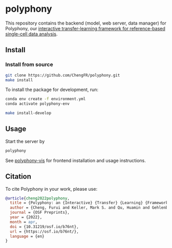 # polyphony


This repository contains the backend (model, web server, data manager) for Polyphony, our [interactive transfer-learning framework for reference-based single-cell data analysis](https://osf.io/b76nt/).

## Install

### Install from source

```sh
git clone https://github.com/ChengFR/polyphony.git
make install
```

To install the package for development, run:

```sh
conda env create -f environment.yml
conda activate polyphony-env

make install-develop
```

## Usage

Start the server by

```sh
polyphony
```

See [polyphony-vis](https://github.com/scPolyphony/polyphony-vis) for frontend installation and usage instructions.

## Citation

To cite Polyphony in your work, please use:

```bibtex
@article{cheng2022polyphony,
  title = {Polyphony: an {Interactive} {Transfer} {Learning} {Framework} for {Single}-{Cell} {Data} {Analysis}},
  author = {Cheng, Furui and Keller, Mark S. and Qu, Huamin and Gehlenborg, Nils and Wang, Qianwen},
  journal = {OSF Preprints},
  year = {2022},
  month = apr,
  doi = {10.31219/osf.io/b76nt},
  url = {https://osf.io/b76nt/},
  language = {en}
}
```
